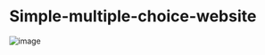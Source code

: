 # Simple-multiple-choice-website
![image](https://github.com/Yesducky/Simple-multiple-choice-website/assets/97087621/6aecd440-c60d-4711-8b3b-d6ad5fb0595b)
